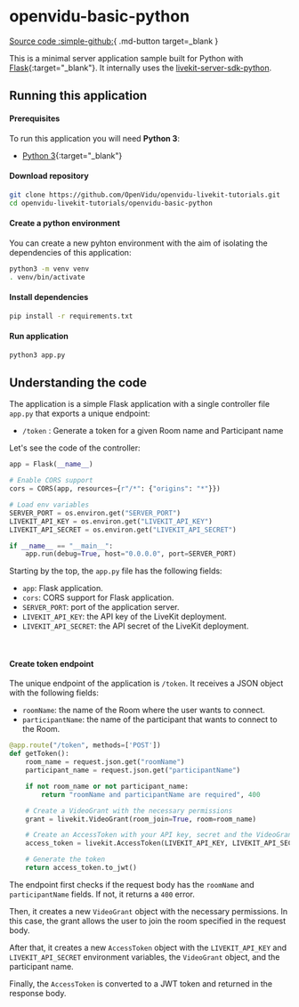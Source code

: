 # openvidu-basic-python

[Source code :simple-github:](https://github.com/OpenVidu/openvidu-livekit-tutorials){ .md-button target=_blank }

This is a minimal server application sample built for Python with [Flask](https://flask.palletsprojects.com/){:target="\_blank"}.
It internally uses the [livekit-server-sdk-python](https://github.com/livekit/livekit-server-sdk-python).

## Running this application

#### Prerequisites

To run this application you will need **Python 3**:

- [Python 3](https://www.python.org/downloads/){:target="\_blank"}

#### Download repository

```bash
git clone https://github.com/OpenVidu/openvidu-livekit-tutorials.git
cd openvidu-livekit-tutorials/openvidu-basic-python
```

#### Create a python environment

You can create a new pyhton environment with the aim of isolating the dependencies of this application:

```bash
python3 -m venv venv
. venv/bin/activate
```

#### Install dependencies

```bash
pip install -r requirements.txt
```

#### Run application

```bash
python3 app.py
```

## Understanding the code

The application is a simple Flask application with a single controller file `app.py` that exports a unique endpoint:

- `/token` : Generate a token for a given Room name and Participant name

Let's see the code of the controller:

```python
app = Flask(__name__)

# Enable CORS support
cors = CORS(app, resources={r"/*": {"origins": "*"}})

# Load env variables
SERVER_PORT = os.environ.get("SERVER_PORT")
LIVEKIT_API_KEY = os.environ.get("LIVEKIT_API_KEY")
LIVEKIT_API_SECRET = os.environ.get("LIVEKIT_API_SECRET")

if __name__ == "__main__":
    app.run(debug=True, host="0.0.0.0", port=SERVER_PORT)
```

Starting by the top, the `app.py` file has the following fields:

- `app`: Flask application.
- `cors`: CORS support for Flask application.
- `SERVER_PORT`: port of the application server.
- `LIVEKIT_API_KEY`: the API key of the LiveKit deployment.
- `LIVEKIT_API_SECRET`: the API secret of the LiveKit deployment.

<br>

#### Create token endpoint

The unique endpoint of the application is `/token`. It receives a JSON object with the following fields:

- `roomName`: the name of the Room where the user wants to connect.
- `participantName`: the name of the participant that wants to connect to the Room.

```python
@app.route("/token", methods=['POST'])
def getToken():
    room_name = request.json.get("roomName")
    participant_name = request.json.get("participantName")

    if not room_name or not participant_name:
        return "roomName and participantName are required", 400

    # Create a VideoGrant with the necessary permissions
    grant = livekit.VideoGrant(room_join=True, room=room_name)

    # Create an AccessToken with your API key, secret and the VideoGrant
    access_token = livekit.AccessToken(LIVEKIT_API_KEY, LIVEKIT_API_SECRET, grant=grant, identity=participant_name)

    # Generate the token
    return access_token.to_jwt()
```

The endpoint first checks if the request body has the `roomName` and `participantName` fields. If not, it returns a `400` error.

Then, it creates a new `VideoGrant` object with the necessary permissions. In this case, the grant allows the user to join the room specified in the request body.

After that, it creates a new `AccessToken` object with the `LIVEKIT_API_KEY` and `LIVEKIT_API_SECRET` environment variables, the `VideoGrant` object, and the participant name.

Finally, the `AccessToken` is converted to a JWT token and returned in the response body.
